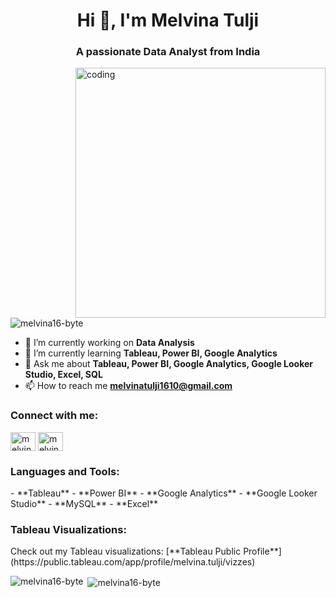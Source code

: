 <h1 align="center">Hi 👋, I'm Melvina Tulji</h1>
<h3 align="center">A passionate Data Analyst from India</h3>
<img align="right" alt="coding" width="400" src="https://user-images.githubusercontent.com/59734313/157189039-c09b3e38-9f42-42c0-ab54-14f1574190a7.gif">
<p align="left"> <img src="https://komarev.com/ghpvc/?username=melvina16-byte&label=Profile%20views&color=0e75b6&style=flat" alt="melvina16-byte" /> </p>

- 🔭 I’m currently working on **Data Analysis**
- 🌱 I’m currently learning **Tableau, Power BI, Google Analytics**
- 💬 Ask me about **Tableau, Power BI, Google Analytics, Google Looker Studio, Excel, SQL**
- 📫 How to reach me **melvinatulji1610@gmail.com**

<h3 align="left">Connect with me:</h3>
<p align="left">
<a href="https://linkedin.com/in/melvina-tulji" target="blank"><img align="center" src="https://raw.githubusercontent.com/rahuldkjain/github-profile-readme-generator/master/src/images/icons/Social/linked-in-alt.svg" alt="melvina-tulji" height="30" width="40" /></a>
<a href="https://kaggle.com/melvinatulji202123" target="blank"><img align="center" src="https://raw.githubusercontent.com/rahuldkjain/github-profile-readme-generator/master/src/images/icons/Social/kaggle.svg" alt="melvinatulji202123" height="30" width="40" /></a>
</p>

<h3 align="left">Languages and Tools:</h3>
<p align="left">
- **Tableau**
- **Power BI**
- **Google Analytics**
- **Google Looker Studio**
- **MySQL**
- **Excel**
</p>

<h3 align="left">Tableau Visualizations:</h3>
<p align="left">
    Check out my Tableau visualizations: [**Tableau Public Profile**](https://public.tableau.com/app/profile/melvina.tulji/vizzes)
</p>

<p><img align="left" src="https://github-readme-stats.vercel.app/api/top-langs?username=melvina16-byte&show_icons=true&locale=en&layout=compact" alt="melvina16-byte" /></p>

<p>&nbsp;<img align="center" src="https://github-readme-stats.vercel.app/api?username=melvina16-byte&show_icons=true&locale=en" alt="melvina16-byte" /></p>

